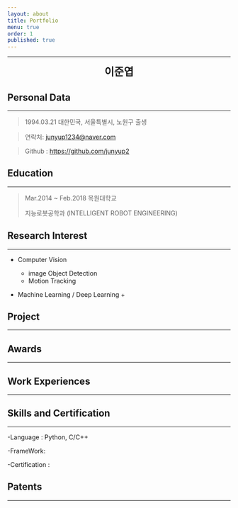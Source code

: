 ```yaml
---
layout: about
title: Portfolio
menu: true
order: 1
published: true
---
```


* * *
<center>
<span style=
"font-size:170%;
font-weight:bold">
이준엽
</span>
</center>


## Personal Data
---
> 1994.03.21 대한민국, 서울특별시, 노원구 출생

> 연락처: junyup1234@naver.com

> Github : <a href="https://github.com/junyup2">https://github.com/junyup2</a>


## Education
---
> Mar.2014 ~ Feb.2018 목원대학교
>
> 지능로봇공학과 (INTELLIGENT ROBOT ENGINEERING)


## Research Interest
---

* Computer Vision
    + image Object Detection
    + Motion Tracking

* Machine Learning / Deep Learning
    + 

## Project
---


## Awards
---


## Work Experiences
---


## Skills and Certification
---
-Language : Python, C/C++

-FrameWork: 

-Certification : 

## Patents
---
